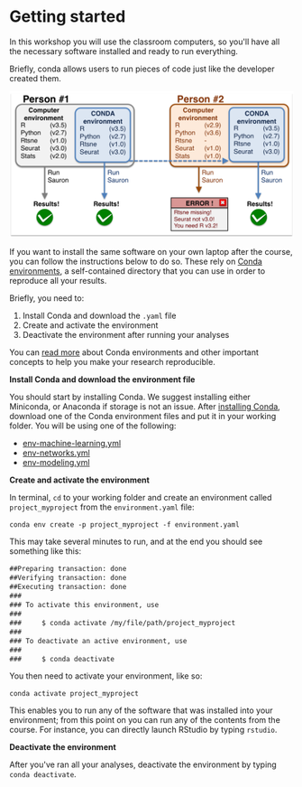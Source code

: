 # Getting started

In this workshop you will use the classroom computers, so you'll have all the necessary software installed
and ready to run everything.  

Briefly, conda allows users to run pieces of code just like the developer created them.

<img src="img/conda_illustration.png" width="800">

If you want to install the same software on your own laptop after the course, you can follow the 
instructions below to do so. These rely on [Conda environments](https://docs.conda.io/projects/conda/en/latest/user-guide/concepts/environments.html), a self-contained directory that 
you can use in order to reproduce all your results.

Briefly, you need to:  

1. Install Conda and download the `.yaml` file
2. Create and activate the environment
3. Deactivate the environment after running your analyses

You can [read more](https://nbis-reproducible-research.readthedocs.io/en/latest/conda/) about Conda environments and other important concepts to help you make your research reproducible.


**Install Conda and download the environment file**

You should start by installing Conda. We suggest installing either Miniconda, or Anaconda if storage is 
not an issue. After [installing Conda](https://docs.conda.io/projects/conda/en/latest/user-guide/install/index.html), 
download one of the Conda environment files and put it in your working folder. You will be using one of the following:

- [env-machine-learning.yml][2]
- [env-networks.yml][3]
- [env-modeling.yml][4]

**Create and activate the environment**

In terminal, `cd` to your working folder and create an environment called `project_myproject` from the 
`environment.yaml` file:

```
conda env create -p project_myproject -f environment.yaml
```

This may take several minutes to run, and at the end you should see something like this:

```
##Preparing transaction: done
##Verifying transaction: done
##Executing transaction: done
###
### To activate this environment, use
###
###     $ conda activate /my/file/path/project_myproject
###
### To deactivate an active environment, use
###
###     $ conda deactivate
```

You then need to activate your environment, like so:

```
conda activate project_myproject
```

This enables you to run any of the software that was installed into your environment; from this point on you can run any of the contents from the course. For instance, you can directly launch RStudio by typing `rstudio`.

**Deactivate the environment**

After you've ran all your analyses, deactivate the environment by typing `conda deactivate`.

[2]: env-machine-learning.yml
[3]: env-networks.yml
[4]: env-modeling.yml

